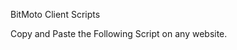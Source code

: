 BitMoto Client Scripts

Copy and Paste the Following Script on any website.

<!-- Bitmoto START -->
<script async src="https://storage.googleapis.com/bitmoto/bitmoto.js"></script>
<link rel="stylesheet" type="text/css" href="https://storage.googleapis.com/bitmoto/bitmoto.css">
<!-- Bitmoto END -->

